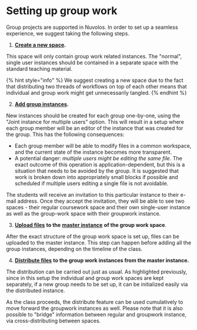 # Setting up group work

Group projects are supported in Nuvolos. In order to set up a seamless experience, we suggest taking the following steps.

1. [**Create a new space**](../../../actions/organization-management/create-a-space.md)**.**

This space will only contain group work related instances. The "normal", single user instances should be contained in a separate space with the standard teaching material.

{% hint style="info" %}
We suggest creating a new space due to the fact that distributing two threads of workflows on top of each other means that individual and group work might get unnecessarily tangled.
{% endhint %}

   2. [**Add group instances**](../../../actions/space-management/create-an-instance.md#create-empty-instance)**.**

New instances should be created for each group one-by-one, using the "Joint instance for multiple users" option. This will result in a setup where each group member will be an editor of the instance that was created for the group. This has the following consequences:

* Each group member will be able to modify files in a common workspace, and the current state of the instance becomes more transparent. 
* A potential danger: _multiple users might be editing the same file_. The exact outcome of this operation is application-dependent, but this is a situation that needs to be avoided by the group. It is suggested that work is broken down into appropriately small blocks if possible and scheduled if multiple users editing a single file is not avoidable.

The students will receive an invitation to this particular instance to their e-mail address. Once they accept the invitation, they will be able to see two spaces - their regular coursework space and their own single-user instance as well as the group-work space with their groupwork instance.

   3. [**Upload files**](../../../actions/work-with-files-in-nuvolos/upload-files-and-folders.md) **to the** [**master instance**](../../../data-organization/) **of the group work space**.

After the exact structure of the group work space is set up, files can be uploaded to the master instance. This step can happen before adding all the group instances, depending on the timeline of the class.

   4. [**Distribute files**](../../../actions/distribute-objects-in-nuvolos/) **to the group work instances from the master instance.**

The distribution can be carried out just as usual. As highlighted previously, since in this setup the individual and group work spaces are kept separately, if a new group needs to be set up, it can be initialized easily via the distributed instance.

As the class proceeds, the distribute feature can be used cumulatively to move forward the groupwork instances as well. Please note that it is also possible to "bridge" information between regular and groupwork instance, via cross-distributing between spaces.










